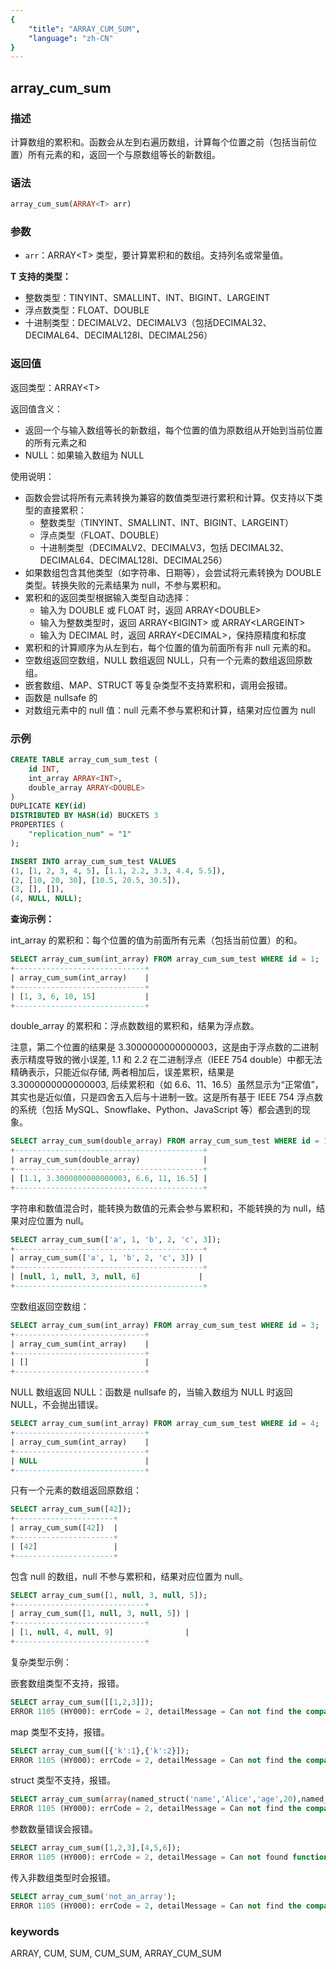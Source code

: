 ```yaml
---
{
    "title": "ARRAY_CUM_SUM",
    "language": "zh-CN"
}
---
```


## array_cum_sum

<version since="2.0.0">


</version>

### 描述

计算数组的累积和。函数会从左到右遍历数组，计算每个位置之前（包括当前位置）所有元素的和，返回一个与原数组等长的新数组。

### 语法

```sql
array_cum_sum(ARRAY<T> arr)
```

### 参数

- `arr`：ARRAY\<T> 类型，要计算累积和的数组。支持列名或常量值。

**T 支持的类型：**
  - 整数类型：TINYINT、SMALLINT、INT、BIGINT、LARGEINT
  - 浮点数类型：FLOAT、DOUBLE
  - 十进制类型：DECIMALV2、DECIMALV3（包括DECIMAL32、DECIMAL64、DECIMAL128I、DECIMAL256）

### 返回值

返回类型：ARRAY\<T>

返回值含义：

- 返回一个与输入数组等长的新数组，每个位置的值为原数组从开始到当前位置的所有元素之和
- NULL：如果输入数组为 NULL

使用说明：
- 函数会尝试将所有元素转换为兼容的数值类型进行累积和计算。仅支持以下类型的直接累积：
  - 整数类型（TINYINT、SMALLINT、INT、BIGINT、LARGEINT）
  - 浮点类型（FLOAT、DOUBLE）
  - 十进制类型（DECIMALV2、DECIMALV3，包括 DECIMAL32、DECIMAL64、DECIMAL128I、DECIMAL256）
- 如果数组包含其他类型（如字符串、日期等），会尝试将元素转换为 DOUBLE 类型。转换失败的元素结果为 null，不参与累积和。
- 累积和的返回类型根据输入类型自动选择：
  - 输入为 DOUBLE 或 FLOAT 时，返回 ARRAY\<DOUBLE>
  - 输入为整数类型时，返回 ARRAY\<BIGINT> 或 ARRAY\<LARGEINT>
  - 输入为 DECIMAL 时，返回 ARRAY\<DECIMAL>，保持原精度和标度
- 累积和的计算顺序为从左到右，每个位置的值为前面所有非 null 元素的和。
- 空数组返回空数组，NULL 数组返回 NULL，只有一个元素的数组返回原数组。
- 嵌套数组、MAP、STRUCT 等复杂类型不支持累积和，调用会报错。
- 函数是 nullsafe 的
- 对数组元素中的 null 值：null 元素不参与累积和计算，结果对应位置为 null


### 示例

```sql
CREATE TABLE array_cum_sum_test (
    id INT,
    int_array ARRAY<INT>,
    double_array ARRAY<DOUBLE>
)
DUPLICATE KEY(id)
DISTRIBUTED BY HASH(id) BUCKETS 3
PROPERTIES (
    "replication_num" = "1"
);

INSERT INTO array_cum_sum_test VALUES
(1, [1, 2, 3, 4, 5], [1.1, 2.2, 3.3, 4.4, 5.5]),
(2, [10, 20, 30], [10.5, 20.5, 30.5]),
(3, [], []),
(4, NULL, NULL);
```

**查询示例：**

int_array 的累积和：每个位置的值为前面所有元素（包括当前位置）的和。
```sql
SELECT array_cum_sum(int_array) FROM array_cum_sum_test WHERE id = 1;
+-----------------------------+
| array_cum_sum(int_array)    |
+-----------------------------+
| [1, 3, 6, 10, 15]           |
+-----------------------------+
```

double_array 的累积和：浮点数数组的累积和，结果为浮点数。

注意，第二个位置的结果是 3.3000000000000003，这是由于浮点数的二进制表示精度导致的微小误差, 1.1 和 2.2 在二进制浮点（IEEE 754 double）中都无法精确表示，只能近似存储, 两者相加后，误差累积，结果是 3.3000000000000003, 后续累积和（如 6.6、11、16.5）虽然显示为“正常值”，其实也是近似值，只是四舍五入后与十进制一致。这是所有基于 IEEE 754 浮点数的系统（包括 MySQL、Snowflake、Python、JavaScript 等）都会遇到的现象。
```sql
SELECT array_cum_sum(double_array) FROM array_cum_sum_test WHERE id = 1;
+------------------------------------------+
| array_cum_sum(double_array)              |
+------------------------------------------+
| [1.1, 3.3000000000000003, 6.6, 11, 16.5] |
+------------------------------------------+
```

字符串和数值混合时，能转换为数值的元素会参与累积和，不能转换的为 null，结果对应位置为 null。
```sql
SELECT array_cum_sum(['a', 1, 'b', 2, 'c', 3]);
+------------------------------------------+
| array_cum_sum(['a', 1, 'b', 2, 'c', 3]) |
+------------------------------------------+
| [null, 1, null, 3, null, 6]             |
+------------------------------------------+
```

空数组返回空数组：
```sql
SELECT array_cum_sum(int_array) FROM array_cum_sum_test WHERE id = 3;
+-----------------------------+
| array_cum_sum(int_array)    |
+-----------------------------+
| []                          |
+-----------------------------+
```

NULL 数组返回 NULL：函数是 nullsafe 的，当输入数组为 NULL 时返回 NULL，不会抛出错误。
```sql
SELECT array_cum_sum(int_array) FROM array_cum_sum_test WHERE id = 4;
+-----------------------------+
| array_cum_sum(int_array)    |
+-----------------------------+
| NULL                        |
+-----------------------------+
```

只有一个元素的数组返回原数组：
```sql
SELECT array_cum_sum([42]);
+----------------------+
| array_cum_sum([42])  |
+----------------------+
| [42]                 |
+----------------------+
```

包含 null 的数组，null 不参与累积和，结果对应位置为 null。
```sql
SELECT array_cum_sum([1, null, 3, null, 5]);
+-----------------------------+
| array_cum_sum([1, null, 3, null, 5]) |
+-----------------------------+
| [1, null, 4, null, 9]                |
+-----------------------------+
```

复杂类型示例：

嵌套数组类型不支持，报错。
```sql
SELECT array_cum_sum([[1,2,3]]);
ERROR 1105 (HY000): errCode = 2, detailMessage = Can not find the compatibility function signature: array_cum_sum(ARRAY<ARRAY<TINYINT>>)
```

map 类型不支持，报错。
```sql
SELECT array_cum_sum([{'k':1},{'k':2}]);
ERROR 1105 (HY000): errCode = 2, detailMessage = Can not find the compatibility function signature: array_cum_sum(ARRAY<MAP<VARCHAR(1),TINYINT>>)
```

struct 类型不支持，报错。
```sql
SELECT array_cum_sum(array(named_struct('name','Alice','age',20),named_struct('name','Bob','age',30)));
ERROR 1105 (HY000): errCode = 2, detailMessage = Can not find the compatibility function signature: array_cum_sum(ARRAY<STRUCT<name:TEXT,age:TINYINT>>)
```

参数数量错误会报错。
```sql
SELECT array_cum_sum([1,2,3],[4,5,6]);
ERROR 1105 (HY000): errCode = 2, detailMessage = Can not found function 'array_cum_sum' which has 2 arity. Candidate functions are: [array_cum_sum(Expression)]
```

传入非数组类型时会报错。
```sql
SELECT array_cum_sum('not_an_array');
ERROR 1105 (HY000): errCode = 2, detailMessage = Can not find the compatibility function signature: array_cum_sum(VARCHAR(12))
```

### keywords

ARRAY, CUM, SUM, CUM_SUM, ARRAY_CUM_SUM 
